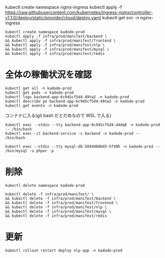 kubectl create namespace nginx-ingress
kubectl apply -f https://raw.githubusercontent.com/kubernetes/ingress-nginx/controller-v1.1.0/deploy/static/provider/cloud/deploy.yaml
kubectl get svc -n nginx-ingress

```
kubectl create namespace kadode-prod
kubectl apply -f infra/prod/manifest/backend \
&& kubectl apply -f infra/prod/manifest/frontend \
&& kubectl apply -f infra/prod/manifest/nlp \
&& kubectl apply -f infra/prod/manifest/mysql \
&& kubectl apply -f infra/prod/manifest/redis
```

# 全体の稼働状況を確認

```
kubectl get all -n kadode-prod
kubectl get pods -n kadode-prod
kubectl logs backend-app-6c945cf5d4-49tw2 -n kadode-prod
kubectl describe po backend-app-6c945cf5d4-49tw2 -n kadode-prod
kubectl get events -n kadode-prod
```

コンテナに入る(git bash だとだめなので WSL で入る)

```
kubectl exec --stdin --tty backend-app-6c945cf5d4-44dq8 -n kadode-prod -- /bin/bash
kubectl exec -it backend-service -c backend -n kadode-prod -- /bin/bash
```

```
kubectl exec --stdin --tty mysql-db-5849d68b45-hf99h -n kadode-prod -- /bin/mysql -u phper -p
```

# 削除

```
kubectl delete namespace kadode-prod

kubectl delete -f infra/prod/manifest/ \
&& kubectl delete -f infra/prod/manifest/backend \
&& kubectl delete -f infra/prod/manifest/frontend \
&& kubectl delete -f infra/prod/manifest/nlp \
&& kubectl delete -f infra/prod/manifest/mysql \
&& kubectl delete -f infra/prod/manifest/redis

```

# 更新

```
kubectl rollout restart deploy nlp-app -n kadode-prod
```
